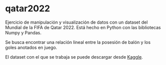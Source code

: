 # qatar2022
Ejercicio de manipulación y visualización de datos con un dataset del Mundial de la FIFA de Qatar 2022. Está hecho en Python con las bibliotecas Numpy y Pandas.

Se busca encontrar una relación lineal entre la posesión de balón y los goles anotados en juego.

El dataset con el que se trabaja se puede descargar desde 
<a href="https://www.kaggle.com/datasets/die9origephit/fifa-world-cup-2022-complete-dataset">Kaggle</a>.
